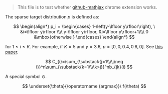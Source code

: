 > This file is to test whether [github-mathjax](https://github.com/orsharir/github-mathjax) chrome extension works.

The sparse target distribution $p$ is defined as:

$$
\begin{align*}
p_i = 
\begin{cases} 
1-\left(y-\lfloor y\rfloor\right), \ &i=\lfloor y\rfloor \\\\
y-\lfloor y\rfloor,    &i=\lfloor y\rfloor+1\\\\
0    &\mbox{otherwise }
\end{cases}
\end{align*}
$$

for $1\leq i\leq K$. For example, if $K=5$ and $y=3.6$, $p=[0, 0, 0.4, 0.6, 0]$. See [this paper](http://arxiv.org/pdf/1503.00075.pdf).

$$
C_{i}=\sum_{\substack{j=1\\\\j\neq i}}^n\sum_{\substack{k=1\\\\k>j}}^nb_{jk}(i)
$$

A special symbol $\odot$.

$$
\underset{\theta}{\operatorname {argmax}}\ f(\theta)
$$
